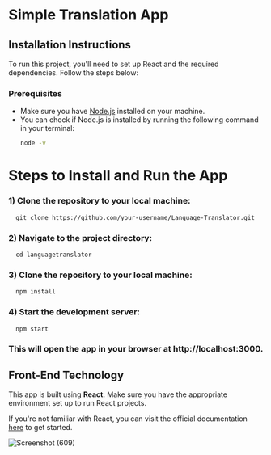 # Simple Translation App

## Installation Instructions

To run this project, you'll need to set up React and the required dependencies. Follow the steps below:

### Prerequisites
- Make sure you have [Node.js](https://nodejs.org/) installed on your machine.
- You can check if Node.js is installed by running the following command in your terminal:
  ```bash
  node -v

# Steps to Install and Run the App

### 1) Clone the repository to your local machine:

      git clone https://github.com/your-username/Language-Translator.git

### 2) Navigate to the project directory:

      cd languagetranslator

### 3) Clone the repository to your local machine:

      npm install

### 4) Start the development server:

      npm start

### This will open the app in your browser at http://localhost:3000.




## Front-End Technology

This app is built using **React**. Make sure you have the appropriate environment set up to run React projects.

If you're not familiar with React, you can visit the official documentation [here](https://reactjs.org/) to get started.



![Screenshot (609)](https://github.com/user-attachments/assets/9c87f998-4cc3-4b45-a928-451cae381b33)
